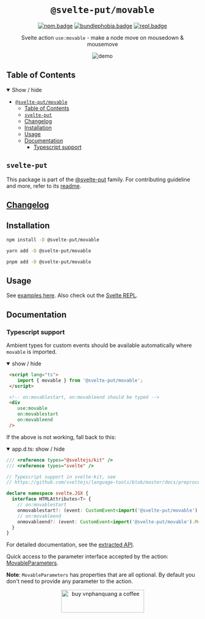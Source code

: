 <div align="center">

# `@svelte-put/movable`

[![npm.badge]][npm] [![bundlephobia.badge]][bundlephobia] [![repl.badge]][repl]

Svelte action `use:movable` - make a node move on mousedown & mousemove

![demo](https://raw.githubusercontent.com/vnphanquang/svelte-put/main/packages/actions/movable/static/images/demo.gif)

</div>

## Table of Contents

<details open>
  <summary>Show / hide</summary>

- [`@svelte-put/movable`](#svelte-putmovable)
  - [Table of Contents](#table-of-contents)
  - [`svelte-put`](#svelte-put)
  - [Changelog](#changelog)
  - [Installation](#installation)
  - [Usage](#usage)
  - [Documentation](#documentation)
    - [Typescript support](#typescript-support)

</details>

## `svelte-put`

This package is part of the [@svelte-put][github.monorepo] family. For contributing guideline and more, refer to its [readme][github.monorepo].

## [Changelog][github.changelog]

## Installation

```bash
npm install -D @svelte-put/movable
```

```bash
yarn add -D @svelte-put/movable
```

```bash
pnpm add -D @svelte-put/movable
```

## Usage

See [examples here](https://github.com/vnphanquang/svelte-put/blob/main/packages/actions/movable/api/docs/movable.movable.md#example-1). Also check out the [Svelte REPL][repl].

</details>

## Documentation

### Typescript support

Ambient types for custom events should be available automatically where `movable` is imported.

<details open>
  <summary> show / hide </summary>

```html
 <script lang="ts">
    import { movable } from '@svelte-put/movable';
 </script>

 <!-- on:movablestart, on:movableend should be typed -->
 <div
    use:movable
    on:movablestart
    on:movableend
 />
```

</details>

If the above is not working, fall back to this:

<details open>
  <summary> app.d.ts: show / hide </summary>

```typescript
/// <reference types="@sveltejs/kit" />
/// <reference types="svelte" />

// Typescript support in svelte-kit, see
// https://github.com/sveltejs/language-tools/blob/master/docs/preprocessors/typescript.md#im-using-an-attributeevent-on-a-dom-element-and-it-throws-a-type-error

declare namespace svelte.JSX {
  interface HTMLAttributes<T> {
    // on:movablestart
    onmovablestart?: (event: CustomEvent<import('@svelte-put/movable').MovableEventDetails>) => void;
    // on:movableend
    onmovableend?: (event: CustomEvent<import('@svelte-put/movable').MovableEventDetails>) => void;
  }
}
```

</details>

For detailed documentation, see the [extracted API][github.api].

Quick access to the parameter interface accepted by the action: [MovableParameters][github.api.movableparameters].

**Note**: `MovableParameters` has properties that are all optional. By default you don't need to provide any parameter to the action.

<p align="center">
  <a href="https://www.buymeacoffee.com/vnphanquang" target="_blank">
    <img
      src="https://cdn.buymeacoffee.com/buttons/v2/default-yellow.png"
      height="60"
      width="217"
      alt="buy vnphanquang a coffee"
    />
  </a>
</p>

<!-- github specifics -->

[github.monorepo]: https://github.com/vnphanquang/svelte-put
[github.changelog]: https://github.com/vnphanquang/svelte-put/blob/main/packages/actions/movable/CHANGELOG.md
[github.issues]: https://github.com/vnphanquang/svelte-put/issues?q=
[github.api]: https://github.com/vnphanquang/svelte-put/blob/main/packages/actions/movable/api/docs/index.md
[github.api.movableparameters]: https://github.com/vnphanquang/svelte-put/blob/main/packages/actions/movable/api/docs/movable.movableparameters.md
[github.api.movable]: https://github.com/vnphanquang/svelte-put/blob/main/packages/actions/movable/api/docs/movable.movable.md

<!-- heading badge -->
[npm.badge]: https://img.shields.io/npm/v/@svelte-put/movable
[npm]: https://www.npmjs.com/package/@svelte-put/movable
[bundlephobia.badge]: https://img.shields.io/bundlephobia/minzip/@svelte-put/movable?label=minzipped
[bundlephobia]: https://bundlephobia.com/package/@svelte-put/movable

[repl]: https://svelte.dev/repl/88a7c1fc2e134db7b58786d5f385fc5d
[repl.badge]: https://img.shields.io/static/v1?label=&message=Svelte+REPL&logo=svelte&logoColor=fff&color=ff3e00

